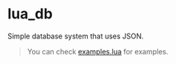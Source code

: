 # lua_db
Simple database system that uses JSON.
> You can check [examples.lua](https://github.com/zeykatecool/lua_db/blob/main/examples/examples.lua) for examples.
